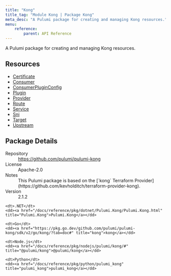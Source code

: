 ```yaml
---
title: "Kong"
title_tag: "Module Kong | Package Kong"
meta_desc: "A Pulumi package for creating and managing Kong resources."
menu:
    reference:
        parent: API Reference
---
```


<!-- WARNING: this file was generated by Pulumi Docs Generator. -->
<!-- Do not edit by hand unless you're certain you know what you are doing! -->

A Pulumi package for creating and managing Kong resources.

<h2 id="resources">Resources</h2>
<ul class="api">
    <li><a href="certificate" title="Certificate"><span class="symbol resource"></span>Certificate</a></li>
    <li><a href="consumer" title="Consumer"><span class="symbol resource"></span>Consumer</a></li>
    <li><a href="consumerpluginconfig" title="ConsumerPluginConfig"><span class="symbol resource"></span>ConsumerPluginConfig</a></li>
    <li><a href="plugin" title="Plugin"><span class="symbol resource"></span>Plugin</a></li>
    <li><a href="provider" title="Provider"><span class="symbol resource"></span>Provider</a></li>
    <li><a href="route" title="Route"><span class="symbol resource"></span>Route</a></li>
    <li><a href="service" title="Service"><span class="symbol resource"></span>Service</a></li>
    <li><a href="sni" title="Sni"><span class="symbol resource"></span>Sni</a></li>
    <li><a href="target" title="Target"><span class="symbol resource"></span>Target</a></li>
    <li><a href="upstream" title="Upstream"><span class="symbol resource"></span>Upstream</a></li>
</ul>

<h2 id="package-details">Package Details</h2>
<dl class="package-details">
	<dt>Repository</dt>
	<dd><a href="https://github.com/pulumi/pulumi-kong">https://github.com/pulumi/pulumi-kong</a></dd>
	<dt>License</dt>
	<dd>Apache-2.0</dd>
	<dt>Notes</dt>
	<dd>This Pulumi package is based on the [`kong` Terraform Provider](https://github.com/kevholditch/terraform-provider-kong).</dd>
	<dt>Version</dt>
	<dd>2.1.2</dd>
</dl>



<dl class="tabular">

    <dt>.NET</dt>
    <dd><a href="/docs/reference/pkg/dotnet/Pulumi.Kong/Pulumi.Kong.html" title="Pulumi.Kong">Pulumi.Kong</a></dd>

    <dt>Go</dt>
    <dd><a href="https://pkg.go.dev/github.com/pulumi/pulumi-kong/sdk/v2/go/kong/?tab=doc#" title="kong">kong</a></dd>

    <dt>Node.js</dt>
    <dd><a href="/docs/reference/pkg/nodejs/pulumi/kong/#" title="@pulumi/kong">@pulumi/kong</a></dd>

    <dt>Python</dt>
    <dd><a href="/docs/reference/pkg/python/pulumi_kong" title="pulumi_kong">pulumi_kong</a></dd>

</dl>

